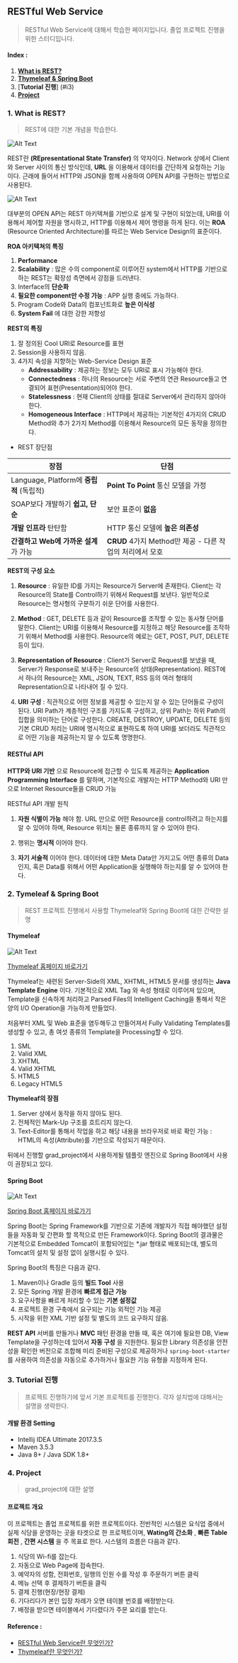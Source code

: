 ## RESTful Web Service
> RESTful Web Service에 대해서 학습한 페이지입니다. 졸업 프로젝트 진행을 위한 스터디입니다.

#### Index :
1. [__What is REST?__](#i1)
2. [__Thymeleaf & Spring Boot__](#i2)
3. [__Tutorial 진행__] (#i3)
3. [__Project__](#i4)

### 1. What is REST? <a name="i1"/>
> REST에 대한 기본 개념을 학습한다.

![Alt Text][rest_rogo]

REST란 __(REpresentational State Transfer)__ 의 약자이다. Network 상에서 Client와 Server 사이의 통신 방식인데, __URL__ 을 이용해서 데이터를 간단하게 요청하는 기능이다. 근래에 들어서 HTTP와 JSON을 함께 사용하여 OPEN API를 구현하는 방법으로 사용된다.

![Alt Text][rest_web_service]

대부분의 OPEN API는 REST 아키텍쳐를 기반으로 설계 및 구현이 되었는데, URI를 이용해서 제어할 자원을 명시하고, HTTP를 이용해서 제어 명령을 하게 된다. 이는 __ROA__ (Resource Oriented Architecture)를 따르는 Web Service Design의 표준이다.

__ROA 아키텍쳐의 특징__
1. __Performance__
2. __Scalability__ : 많은 수의 component로 이루어진 system에서 HTTP를 기반으로 하는 REST는 확장성 측면에서 강점을 드러낸다.
3. Interface의 __단순화__
4. __필요한 component만 수정 가능__ : APP 실행 중에도 가능하다.
5. Program Code와 Data의 컴포넌트화로 __높은 이식성__
6. __System Fail__ 에 대한 강한 저항성

__REST의 특징__

1. 잘 정의된 Cool URI로 Resource를 표현
2. Session을 사용하지 않음.
3. 4가지 속성을 지향하는 Web-Service Design 표준
    - __Addressability__ : 제공하는 정보는 모두 URI로 표시 가능해야 한다.
    - __Connectedness__ : 하나의 Resource는 서로 주변의 연관 Resource들고 연결되어 표현(Presentation)되어야 한다.
    - __Statelessness__ : 현재 Client의 상태를 절대로 Server에서 관리하지 않아야 한다.
    - __Homogeneous Interface__ : HTTP에서 제공하는 기본적인 4가지의 CRUD Method와 추가 2가지 Method를 이용해서 Resource의 모든 동작을 정의한다.


- REST 장단점

|장점|단점|
|---|---|
|Language, Platform에 __중립적__ (독립적)|__Point To Point__ 통신 모델을 가정|
|SOAP보다 개발하기 __쉽고, 단순__ |보안 표준이 __없음__|
|__개발 인프라__ 탄탄함|HTTP 통신 모델에 __높은 의존성__ |
|__간결하고 Web에 가까운 설계__ 가 가능|__CRUD__ 4가지 Method만 제공 - 다른 작업의 처리에서 모호|

__REST의 구성 요소__

1. __Resource__ : 유일한 ID를 가지는 Resource가 Server에 존재한다. Client는 각 Resource의 State를 Control하기 위해서 Request를 보낸다. 일반적으로 Resource는 명사형의 구분하기 쉬운 단어를 사용한다.

2. __Method__ : GET, DELETE 등과 같이 Resource를 조작할 수 있는 동사형 단어를 말한다. Client는 URI를 이용해서 Resource를 지정하고 해당 Resource를 조작하기 위해서 Method를 사용한다. Resource의 예로는 GET, POST, PUT, DELETE 등이 있다.

3. __Representation of Resource__ : Client가 Server로 Request를 보냈을 때, Server가 Response로 보내주는 Resource의 상태(Representation). REST에서 하나의 Resource는 XML, JSON, TEXT, RSS 등의 여러 형태의 Representation으로 나타내어 질 수 있다.

4. __URI 구성__ : 직관적으로 어떤 정보를 제공할 수 있는지 알 수 있는 단어들로 구성이 된다. URI Path가 계층적인 구조를 가지도록 구성하고, 상위 Path는 하위 Path의 집합을 의미하는 단어로 구성한다. CREATE, DESTROY, UPDATE, DELETE 등의 기본 CRUD 처리는 URI에 명시적으로 표현하도록 하여 URI를 보더라도 직관적으로 어떤 기능을 제공하는지 알 수 있도록 명명한다.

#### RESTful API

__HTTP와 URI 기반__ 으로 Resource에 접근할 수 있도록 제공하는 __Application Programming Interface__ 를 말하며, 기본적으로 개발자는 HTTP Method와 URI 만으로 Internet Resource들을 CRUD 가능

RESTful API 개발 원칙
1. __자원 식별이 가능__ 해야 함. URL 만으로 어떤 Resource을 control하려고 하는지를 알 수 있어야 하며, Resource 위치는 물론 종류까지 알 수 있어야 한다.

2. 행위는 __명시적__ 이어야 한다.

3. __자기 서술적__ 이어야 한다. 데이터에 대한 Meta Data만 가지고도 어떤 종류의 Data인지, 혹은 Data를 위해서 어떤 Application을 실행해야 하는지를 알 수 있어야 한다.

### 2. Tymeleaf & Spring Boot <a name="i2"/>
> REST 프로젝트 진행에서 사용할 Thymeleaf와 Spring Boot에 대한 간략한 설명

#### Thymeleaf

![Alt Text][thymeleaf_logo]

[Thymeleaf 홈페이지 바로가기](https://www.thymeleaf.org/index.html)

Thymeleaf는 새련된 Server-Side의 XML, XHTML, HTML5 문서를 생성하는 __Java Template Engine__ 이다. 기본적으로 XML Tag 와 속성 형태로 이루어져 있으며, Template을 신속하게 처리하고 Parsed Files의 Intelligent Caching을 통해서 작은 양의 I/O Operation을 가능하게 만들었다.

처음부터 XML 및 Web 표준을 염두해두고 만들어져서 Fully Validating Templates를 생성할 수 있고, 총 여섯 종류의 Template을 Processing할 수 있다.

1. SML
2. Valid XML
3. XHTML
4. Valid XHTML
5. HTML5
6. Legacy HTML5

__Thymeleaf의 장점__
1. Server 상에서 동작을 하지 않아도 된다.
2. 전체적인 Mark-Up 구조를 흐트리지 않는다.
3. Text-Editor를 통해서 작업을 하고 해당 내용을 브라우저로 바로 확인 가능 : HTML의 속성(Attribute)를 기반으로 작성되기 때문이다.

뒤에서 진행할 grad_project에서 사용하게될 템플릿 엔진으로 Spring Boot에서 사용이 권장되고 있다.

#### Spring Boot

![Alt Text][springboot_logo]

[Spring Boot 홈페이지 바로가기](https://projects.spring.io/spring-boot/)

Spring Boot는 Spring Framework를 기반으로 기존에 개발자가 직접 해야했던 설정들을 자동화 및 간편화 할 목적으로 만든 Framework이다. Spring Boot의 결과물은 기본적으로 Embedded Tomcat이 포함되어있는 *.jar 형태로 배포되는데, 별도의 Tomcat의 설치 및 설정 없이 실행시킬 수 있다.

Spring Boot의 특징은 다음과 같다.
1. Maven이나 Gradle 등의 __빌드 Tool__ 사용
2. 모든 Spring 개발 환경에 __빠르게 접근 가능__
3. 요구사항을 빠르게 처리할 수 있는 __기본 설정값__
4. 프로젝트 환경 구축에서 요구되는 기능 외적인 기능 제공
5. 시작을 위한 XML 기반 설정 및 별도의 코드 요구하지 않음.

__REST API__ 서버를 만들거나 __MVC__ 패턴 환경을 만들 때, 혹은 여기에 필요한 DB, View Template을 구성하는데 있어서 __자동 구성__ 을 지원한다. 필요한 Library 의존성을 안전성을 확인한 버전으로 조합해 미리 준비된 구성으로 제공하거나 ```spring-boot-starter``` 를 사용하여 의존성을 자동으로 추가하거나 필요한 기능 유형을 지정하게 된다.

### 3. Tutorial 진행 <a name="i3"/>
> 프로젝트 진행하기에 앞서 기본 프로젝트를 진행한다. 각자 설치법에 대해서는 설명을 생략한다.

#### 개발 환경 Setting

- Intellij IDEA Ultimate 2017.3.5
- Maven 3.5.3
- Java 8+ / Java SDK 1.8+

### 4. Project <a name="i4"/>
> grad_project에 대한 설명

#### 프로젝트 개요
이 프로젝트는 졸업 프로젝트를 위한 프로젝트이다. 전반적인 시스템은 요식업 중에서 실제 식당을 운영하는 곳을 타겟으로 한 프로젝트이며, __Wating의 간소화__ , __빠른 Table 회전__ , __간편 시스템__ 을 주 목표로 한다. 시스템의 흐름은 다음과 같다.

1. 식당의 Wi-fi를 잡는다.
2. 자동으로 Web Page에 접속한다.
3. 예약자의 성함, 전화번호, 일행의 인원 수를 작성 후 주문하기 버튼 클릭
4. 메뉴 선택 후 결제하기 버튼을 클릭
5. 결제 진행(현장/현장 결제)
6. 기다리다가 본인 입장 차례가 오면 테이블 번호를 배정받는다.
7. 배정을 받으면 테이블에서 기다렸다가 주문 요리를 받는다.

#### Reference :

- [RESTful Web Service란 무엇인가?](http://kimseunghyun76.tistory.com/18)
- [Thymeleaf란 무엇인가?](http://krespo.net/152)


[rest_rogo]:https://imgur.com/MdxQ1y7.png
[rest_web_service]:https://imgur.com/NFnX8bt.png
[thymeleaf_logo]:https://imgur.com/hT5H5WU.png
[springboot_logo]:https://imgur.com/raBai3u.png
